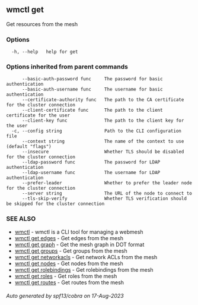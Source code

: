 ## wmctl get

Get resources from the mesh

### Options

```
  -h, --help   help for get
```

### Options inherited from parent commands

```
      --basic-auth-password func     The password for basic authentication
      --basic-auth-username func     The username for basic authentication
      --certificate-authority func   The path to the CA certificate for the cluster connection
      --client-certificate func      The path to the client certificate for the user
      --client-key func              The path to the client key for the user
  -c, --config string                Path to the CLI configuration file
      --context string               The name of the context to use (default "flags")
      --insecure                     Whether TLS should be disabled for the cluster connection
      --ldap-password func           The password for LDAP authentication
      --ldap-username func           The username for LDAP authentication
      --prefer-leader                Whether to prefer the leader node for the cluster connection
      --server string                The URL of the node to connect to
      --tls-skip-verify              Whether TLS verification should be skipped for the cluster connection
```

### SEE ALSO

* [wmctl](wmctl.md)	 - wmctl is a CLI tool for managing a webmesh
* [wmctl get edges](wmctl_get_edges.md)	 - Get edges from the mesh
* [wmctl get graph](wmctl_get_graph.md)	 - Get the mesh graph in DOT format
* [wmctl get groups](wmctl_get_groups.md)	 - Get groups from the mesh
* [wmctl get networkacls](wmctl_get_networkacls.md)	 - Get network ACLs from the mesh
* [wmctl get nodes](wmctl_get_nodes.md)	 - Get nodes from the mesh
* [wmctl get rolebindings](wmctl_get_rolebindings.md)	 - Get rolebindings from the mesh
* [wmctl get roles](wmctl_get_roles.md)	 - Get roles from the mesh
* [wmctl get routes](wmctl_get_routes.md)	 - Get routes from the mesh

###### Auto generated by spf13/cobra on 17-Aug-2023

